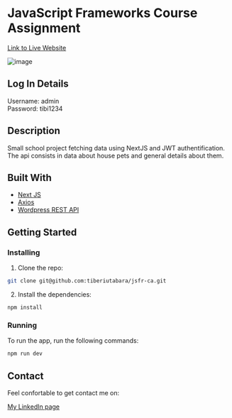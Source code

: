 # JavaScript Frameworks Course Assignment

[Link to Live Website](https://gentle-melba-1ff736.netlify.app/)

![image](https://tab-portfolio.netlify.app/static/media/jsfrca.e0c51c26f14d87575e55.jpg)

## Log In Details

Username: admin <br />
Password: tibi1234

## Description

Small school project fetching data using NextJS and JWT authentification. <br />
The api consists in data about house pets and general details about them.

## Built With

- [Next JS](https://nextjs.org/)
- [Axios](https://axios-http.com/)
- [Wordpress REST API](https://developer.wordpress.com/docs/api/)

## Getting Started

### Installing

1. Clone the repo:

```bash
git clone git@github.com:tiberiutabara/jsfr-ca.git
```

2. Install the dependencies:

```
npm install
```

### Running

To run the app, run the following commands:

```bash
npm run dev
```

## Contact

Feel confortable to get contact me on:

[My LinkedIn page](https://www.linkedin.com/in/tiberiu-tabara-10a7a612a/)
